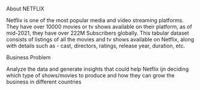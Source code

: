 About NETFLIX

Netflix is one of the most popular media and video streaming platforms. 
They have over 10000 movies or tv shows available on their platform, as of mid-2021, they have over 222M Subscribers globally. 
This tabular dataset consists of listings of all the movies and tv shows available on Netflix, along with details such as - cast, directors, ratings, release year, duration, etc.

Business Problem

Analyze the data and generate insights that could help Netflix ijn deciding which type of shows/movies to produce and how they can grow the business in different countries
